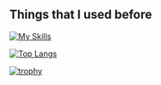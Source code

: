 ## Things that I used before
[![My Skills](https://skillicons.dev/icons?i=arduino,c,css,emacs,git,html,laravel,latex,linux,nextjs,nodejs,php,py,tailwind,ubuntu,vercel,vite,vscode,windows)](https://skillicons.dev)

[![Top Langs](https://github-readme-stats.vercel.app/api/top-langs/?username=algiz-z&layout=donut)](https://github.com/anuraghazra/github-readme-stats)

[![trophy](https://github-profile-trophy.vercel.app/?username=algiz-z&theme=onedark)](https://github.com/ryo-ma/github-profile-trophy)

<!--
**algiz-z/algiz-z** is a ✨ _special_ ✨ repository because its `README.md` (this file) appears on your GitHub profile.

Here are some ideas to get you started:

- 🔭 I’m currently working on ...
- 🌱 I’m currently learning ...
- 👯 I’m looking to collaborate on ...
- 🤔 I’m looking for help with ...
- 💬 Ask me about ...
- 📫 How to reach me: ...
- 😄 Pronouns: ...
- ⚡ Fun fact: ...
-->
